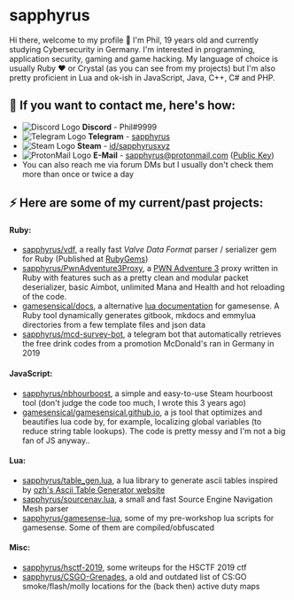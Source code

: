 # sapphyrus
Hi there, welcome to my profile 👋 I'm Phil, 19 years old and currently studying Cybersecurity in Germany. I'm interested in programming, application security, gaming and game hacking. My language of choice is usually Ruby ❤ or Crystal (as you can see from my projects) but I'm also pretty proficient in Lua and ok-ish in JavaScript, Java, C++, C# and PHP.

## 💬 If you want to contact me, here's how:
- ![Discord Logo](https://i.imgur.com/002xgns.png) __Discord__ - Phil#9999
- ![Telegram Logo](https://i.imgur.com/GvBrDW5.png) __Telegram__ - [sapphyrus](https://t.me/sapphyrus)
- ![Steam Logo](https://i.imgur.com/RAjZrQb.png) __Steam__ - [id/sapphyrusxyz](https://steamcommunity.com/id/sapphyrusxyz)
- ![ProtonMail Logo](https://i.imgur.com/uViDMFT.png) __E-Mail__ - [sapphyrus@protonmail.com](mailto:sapphyrus@protonmail.com) ([Public Key](https://gist.github.com/sapphyrus/1c8c87832c011c383df3b21bc0dbd1d8))
- You can also reach me via forum DMs but I usually don't check them more than once or twice a day

## ⚡ Here are some of my current/past projects:

#### Ruby:
- [sapphyrus/vdf](https://github.com/sapphyrus/vdf), a really fast *Valve Data Format* parser / serializer gem for Ruby (Published at [RubyGems](https://rubygems.org/gems/vdf))
- [sapphyrus/PwnAdventure3Proxy](https://github.com/sapphyrus/PwnAdventure3Proxy), a [PWN Adventure 3](https://www.pwnadventure.com/) proxy written in Ruby with features such as a pretty clean and modular packet deserializer, basic Aimbot, unlimited Mana and Health and hot reloading of the code.
- [gamesensical/docs](https://github.com/gamesensical/docs), a alternative [lua documentation](https://gamesensical.gitbook.io/docs/) for gamesense. A Ruby tool dynamically generates gitbook, mkdocs and emmylua directories from a few template files and json data
- [sapphyrus/mcd-survey-bot](https://github.com/sapphyrus/mcd-survey-bot), a telegram bot that automatically retrieves the free drink codes from a promotion McDonald's ran in Germany in 2019

#### JavaScript:
- [sapphyrus/nbhourboost](https://github.com/sapphyrus/hsctf-2019), a simple and easy-to-use Steam hourboost tool (don't judge the code too much, I wrote this 3 years ago)
- [gamesensical/gamesensical.github.io](https://github.com/gamesensical/gamesensical.github.io), a js tool that optimizes and beautifies lua code by, for example, localizing global variables (to reduce string table lookups). The code is pretty messy and I'm not a big fan of JS anyway..

#### Lua:
- [sapphyrus/table_gen.lua](https://github.com/sapphyrus/table_gen.lua), a lua library to generate ascii tables inspired by [ozh's Ascii Table Generator website](https://ozh.github.io/ascii-tables/)
- [sapphyrus/sourcenav.lua](https://github.com/sapphyrus/sourcenav.lua), a small and fast Source Engine Navigation Mesh parser
- [sapphyrus/gamesense-lua](https://github.com/sapphyrus/gamesense-lua), some of my pre-workshop lua scripts for gamesense. Some of them are compiled/obfuscated

#### Misc:
- [sapphyrus/hsctf-2019](https://github.com/sapphyrus/hsctf-2019), some writeups for the HSCTF 2019 ctf
- [sapphyrus/CSGO-Grenades](https://github.com/sapphyrus/CSGO-Grenades), a old and outdated list of CS:GO smoke/flash/molly locations for the (back then) active duty maps
